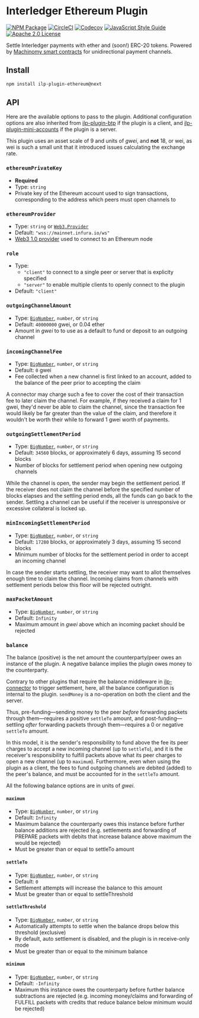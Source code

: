 # Interledger Ethereum Plugin

[![NPM Package](https://img.shields.io/npm/v/ilp-plugin-ethereum/next.svg?style=flat)](https://npmjs.org/package/ilp-plugin-ethereum)
[![CircleCI](https://img.shields.io/circleci/project/github/interledgerjs/ilp-plugin-ethereum.svg)](https://circleci.com/gh/interledgerjs/ilp-plugin-ethereum)
[![Codecov](https://img.shields.io/codecov/c/github/interledgerjs/ilp-plugin-ethereum.svg)](https://codecov.io/gh/interledgerjs/ilp-plugin-ethereum)
[![JavaScript Style Guide](https://img.shields.io/badge/code_style-standard-brightgreen.svg)](https://standardjs.com)
[![Apache 2.0 License](https://img.shields.io/github/license/interledgerjs/ilp-plugin-ethereum.svg)](https://github.com/interledgerjs/ilp-plugin-ethereum/blob/master/LICENSE)

Settle Interledger payments with ether and (soon!) ERC-20 tokens. Powered by [Machinomy smart contracts](https://github.com/machinomy/machinomy) for unidirectional payment channels.

## Install

```bash
npm install ilp-plugin-ethereum@next
```

## API

Here are the available options to pass to the plugin. Additional configuration options are also inherited from [ilp-plugin-btp](https://github.com/interledgerjs/ilp-plugin-btp) if the plugin is a client, and [ilp-plugin-mini-accounts](https://github.com/interledgerjs/ilp-plugin-mini-accounts) if the plugin is a server.

This plugin uses an asset scale of 9 and units of *gwei*, and **not** 18, or wei, as wei is such a small unit that it introduced issues calculating the exchange rate.

### `ethereumPrivateKey`
- **Required**
- Type: `string`
- Private key of the Ethereum account used to sign transactions, corresponding to the address which peers must open channels to

### `ethereumProvider`
- Type: `string` or [`Web3.Provider`](https://web3js.readthedocs.io/en/1.0/web3.html#providers)
- Default: `"wss://mainnet.infura.io/ws"`
- [Web3 1.0 provider](https://web3js.readthedocs.io/en/1.0/web3.html#providers) used to connect to an Ethereum node

### `role`
- Type:
  - `"client"` to connect to a single peer or server that is explicity specified
  - `"server"` to enable multiple clients to openly connect to the plugin
- Default: `"client"`

### `outgoingChannelAmount`
- Type: [`BigNumber`](http://mikemcl.github.io/bignumber.js/), `number`, or `string`
- Default: `40000000` gwei, or 0.04 ether
- Amount in *gwei* to to use as a default to fund or deposit to an outgoing channel

### `incomingChannelFee`
- Type: [`BigNumber`](http://mikemcl.github.io/bignumber.js/), `number`, or `string`
- Default: `0` gwei
- Fee collected when a new channel is first linked to an account, added to the balance of the peer prior to accepting the claim

A connector may charge such a fee to cover the cost of their transaction fee to later claim the channel. For example, if they received a claim for 1 gwei, they'd never be able to claim the channel, since the transaction fee would likely be far greater than the value of the claim, and therefore it wouldn't be worth their while to forward 1 gwei worth of payments.

### `outgoingSettlementPeriod`
- Type: [`BigNumber`](http://mikemcl.github.io/bignumber.js/), `number`, or `string`
- Default: `34560` blocks, or approximately 6 days, assuming 15 second blocks
- Number of blocks for settlement period when opening new outgoing channels

While the channel is open, the sender may begin the settlement period. If the receiver does not claim the channel before the specified number of blocks elapses and the settling period ends, all the funds can go back to the sender. Settling a channel can be useful if the receiver is unresponsive or excessive collateral is locked up.

### `minIncomingSettlementPeriod`
- Type: [`BigNumber`](http://mikemcl.github.io/bignumber.js/), `number`, or `string`
- Default: `17280` blocks, or approximately 3 days, assuming 15 second blocks
- Minimum number of blocks for the settlement period in order to accept an incoming channel

In case the sender starts settling, the receiver may want to allot themselves enough time to claim the channel. Incoming claims from channels with settlement periods below this floor will be rejected outright.

### `maxPacketAmount`
- Type: [`BigNumber`](http://mikemcl.github.io/bignumber.js/), `number`, or `string`
- Default: `Infinity`
- Maximum amount in *gwei* above which an incoming packet should be rejected

### `balance`

The balance (positive) is the net amount the counterparty/peer owes an instance of the plugin. A negative balance implies the plugin owes money to the counterparty.

Contrary to other plugins that require the balance middleware in [ilp-connector](https://github.com/interledgerjs/ilp-connector/) to trigger settlement, here, all the balance configuration is internal to the plugin. `sendMoney` is a no-operation on both the client and the server.

Thus, pre-funding—sending money to the peer *before* forwarding packets through them—requires a positive `settleTo` amount, and post-funding—settling *after* forwarding packets through them—requires a 0 or negative `settleTo` amount.

In this model, it is the sender's responsibility to fund above the fee its peer charges to accept a new incoming channel (up to `settleTo`), and it is the receiver's responsibility to fulfill packets above what its peer charges to open a new channel (up to `maximum`). Furthermore, even when using the plugin as a client, the fees to fund outgoing channels are debited (added) to the peer's balance, and must be accounted for in the `settleTo` amount.

All the following balance options are in units of *gwei*.

#### `maximum`
- Type: [`BigNumber`](http://mikemcl.github.io/bignumber.js/), `number`, or `string`
- Default: `Infinity`
- Maximum balance the counterparty owes this instance before further balance additions are rejected (e.g. settlements and forwarding of PREPARE packets with debits that increase balance above maximum the would be rejected)
- Must be greater than or equal to settleTo amount

#### `settleTo`
- Type: [`BigNumber`](http://mikemcl.github.io/bignumber.js/), `number`, or `string`
- Default: `0`
- Settlement attempts will increase the balance to this amount
- Must be greater than or equal to settleThreshold

#### `settleThreshold`
- Type: [`BigNumber`](http://mikemcl.github.io/bignumber.js/), `number`, or `string`
- Automatically attempts to settle when the balance drops below this threshold (exclusive)
- By default, auto settlement is disabled, and the plugin is in receive-only mode
- Must be greater than or equal to the minimum balance

#### `minimum`
- Type: [`BigNumber`](http://mikemcl.github.io/bignumber.js/), `number`, or `string`
- Default: `-Infinity`
- Maximum this instance owes the counterparty before further balance subtractions are rejected (e.g. incoming money/claims and forwarding of FULFILL packets with credits that reduce balance below minimum would be rejected)
